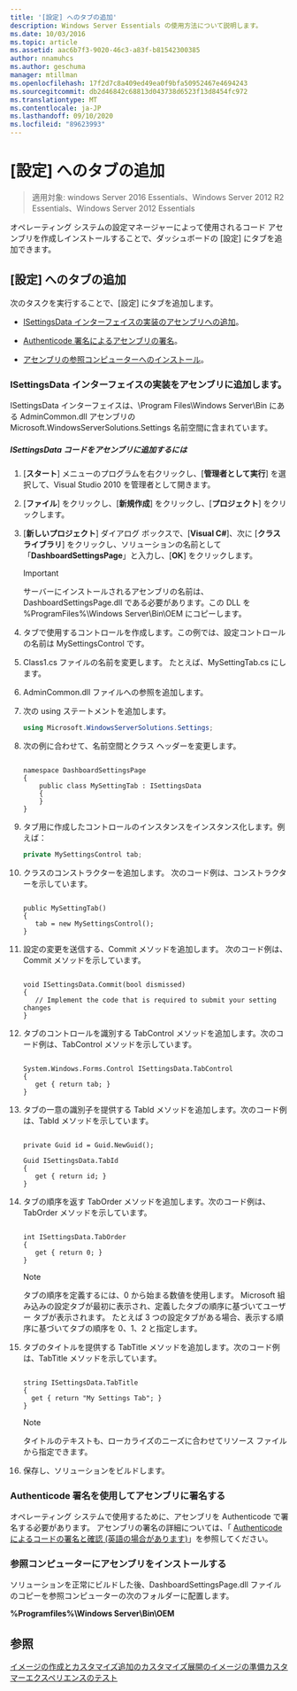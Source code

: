 ```yaml
---
title: '[設定] へのタブの追加'
description: Windows Server Essentials の使用方法について説明します。
ms.date: 10/03/2016
ms.topic: article
ms.assetid: aac6b7f3-9020-46c3-a83f-b81542300385
author: nnamuhcs
ms.author: geschuma
manager: mtillman
ms.openlocfilehash: 17f2d7c8a409ed49ea0f9bfa50952467e4694243
ms.sourcegitcommit: db2d46842c68813d043738d6523f13d8454fc972
ms.translationtype: MT
ms.contentlocale: ja-JP
ms.lasthandoff: 09/10/2020
ms.locfileid: "89623993"
---
```

# <a name="add-a-tab-to-settings"></a>[設定] へのタブの追加

>適用対象: windows Server 2016 Essentials、Windows Server 2012 R2 Essentials、Windows Server 2012 Essentials

オペレーティング システムの設定マネージャーによって使用されるコード アセンブリを作成しインストールすることで、ダッシュボードの [設定] にタブを追加できます。

## <a name="add-a-tab-to-settings"></a>[設定] へのタブの追加
 次のタスクを実行することで、[設定] にタブを追加します。

-   [ISettingsData インターフェイスの実装のアセンブリへの追加](Add-a-Tab-to-Settings.md#BKMK_ISettingsData)。

-   [Authenticode 署名によるアセンブリの署名](Add-a-Tab-to-Settings.md#BKMK_SignAssembly)。

-   [アセンブリの参照コンピューターへのインストール](Add-a-Tab-to-Settings.md#BKMK_InstallAssembly)。

###  <a name="add-an-implementation-of-the-isettingsdata-interface-to-the-assembly"></a><a name="BKMK_ISettingsData"></a> ISettingsData インターフェイスの実装をアセンブリに追加します。
 ISettingsData インターフェイスは、\Program Files\Windows Server\Bin にある AdminCommon.dll アセンブリの Microsoft.WindowsServerSolutions.Settings 名前空間に含まれています。

##### <a name="to-add-the-isettingsdata-code-to-the-assembly"></a>ISettingsData コードをアセンブリに追加するには

1.  [**スタート**] メニューのプログラムを右クリックし、[**管理者として実行**] を選択して、Visual Studio 2010 を管理者として開きます。

2.  [**ファイル**] をクリックし、[**新規作成**] をクリックし、[**プロジェクト**] をクリックします。

3.  [**新しいプロジェクト**] ダイアログ ボックスで、[**Visual C#**]、次に [**クラス ライブラリ**] をクリックし、ソリューションの名前として「**DashboardSettingsPage**」と入力し、[**OK**] をクリックします。

    > [!IMPORTANT]
    >  サーバーにインストールされるアセンブリの名前は、DashboardSettingsPage.dll である必要があります。この DLL を %ProgramFiles%\Windows Server\Bin\OEM にコピーします。

4.  タブで使用するコントロールを作成します。この例では、設定コントロールの名前は MySettingsControl です。

5.  Class1.cs ファイルの名前を変更します。 たとえば、MySettingTab.cs にします。

6.  AdminCommon.dll ファイルへの参照を追加します。

7.  次の using ステートメントを追加します。

    ```c#
    using Microsoft.WindowsServerSolutions.Settings;
    ```

8.  次の例に合わせて、名前空間とクラス ヘッダーを変更します。

    ```

    namespace DashboardSettingsPage
    {
        public class MySettingTab : ISettingsData
        {
        }
    }

    ```

9. タブ用に作成したコントロールのインスタンスをインスタンス化します。例えば：

    ```c#
    private MySettingsControl tab;
    ```

10. クラスのコンストラクターを追加します。 次のコード例は、コンストラクターを示しています。

    ```

    public MySettingTab()
    {
       tab = new MySettingsControl();
    }
    ```

11. 設定の変更を送信する、Commit メソッドを追加します。 次のコード例は、Commit メソッドを示しています。

    ```

    void ISettingsData.Commit(bool dismissed)
    {
       // Implement the code that is required to submit your setting changes
    }
    ```

12. タブのコントロールを識別する TabControl メソッドを追加します。次のコード例は、TabControl メソッドを示しています。

    ```

    System.Windows.Forms.Control ISettingsData.TabControl
    {
       get { return tab; }
    }
    ```

13. タブの一意の識別子を提供する TabId メソッドを追加します。次のコード例は、TabId メソッドを示しています。

    ```

    private Guid id = Guid.NewGuid();

    Guid ISettingsData.TabId
    {
       get { return id; }
    }
    ```

14. タブの順序を返す TabOrder メソッドを追加します。次のコード例は、TabOrder メソッドを示しています。

    ```

    int ISettingsData.TabOrder
    {
       get { return 0; }
    }
    ```

    > [!NOTE]
    >  タブの順序を定義するには、0 から始まる数値を使用します。 Microsoft 組み込みの設定タブが最初に表示され、定義したタブの順序に基づいてユーザー タブが表示されます。 たとえば 3 つの設定タブがある場合、表示する順序に基づいてタブの順序を 0、1、2 と指定します。

15. タブのタイトルを提供する TabTitle メソッドを追加します。次のコード例は、TabTitle メソッドを示しています。

    ```

    string ISettingsData.TabTitle
    {
      get { return "My Settings Tab"; }
    }
    ```

    > [!NOTE]
    >  タイトルのテキストも、ローカライズのニーズに合わせてリソース ファイルから指定できます。

16. 保存し、ソリューションをビルドします。

###  <a name="sign-the-assembly-with-an-authenticode-signature"></a><a name="BKMK_SignAssembly"></a> Authenticode 署名を使用してアセンブリに署名する
 オペレーティング システムで使用するために、アセンブリを Authenticode で署名する必要があります。 アセンブリの署名の詳細については、「 [Authenticode によるコードの署名と確認 (英語の場合があります)](https://msdn.microsoft.com/library/ms537364\(VS.85\).aspx#SignCode)」を参照してください。

###  <a name="install-the-assembly-on-the-reference-computer"></a><a name="BKMK_InstallAssembly"></a> 参照コンピューターにアセンブリをインストールする
 ソリューションを正常にビルドした後、DashboardSettingsPage.dll ファイルのコピーを参照コンピューターの次のフォルダーに配置します。

 **%Programfiles%\Windows Server\Bin\OEM**

## <a name="see-also"></a>参照
 [イメージの作成とカスタマイズ追加の](Creating-and-Customizing-the-Image.md)[カスタマイズ](Additional-Customizations.md)[展開のイメージの準備](Preparing-the-Image-for-Deployment.md)[カスタマーエクスペリエンスのテスト](Testing-the-Customer-Experience.md)